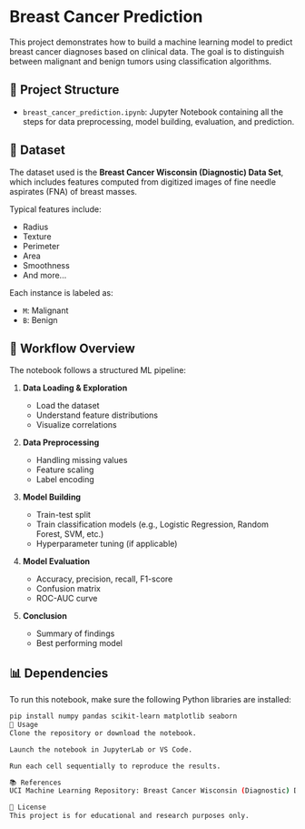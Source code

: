 # Breast Cancer Prediction

This project demonstrates how to build a machine learning model to predict breast cancer diagnoses based on clinical data. The goal is to distinguish between malignant and benign tumors using classification algorithms.

## 📁 Project Structure

- `breast_cancer_prediction.ipynb`: Jupyter Notebook containing all the steps for data preprocessing, model building, evaluation, and prediction.

## 🧪 Dataset

The dataset used is the **Breast Cancer Wisconsin (Diagnostic) Data Set**, which includes features computed from digitized images of fine needle aspirates (FNA) of breast masses.

Typical features include:
- Radius
- Texture
- Perimeter
- Area
- Smoothness
- And more...

Each instance is labeled as:
- `M`: Malignant
- `B`: Benign

## 🚀 Workflow Overview

The notebook follows a structured ML pipeline:

1. **Data Loading & Exploration**
   - Load the dataset
   - Understand feature distributions
   - Visualize correlations

2. **Data Preprocessing**
   - Handling missing values
   - Feature scaling
   - Label encoding

3. **Model Building**
   - Train-test split
   - Train classification models (e.g., Logistic Regression, Random Forest, SVM, etc.)
   - Hyperparameter tuning (if applicable)

4. **Model Evaluation**
   - Accuracy, precision, recall, F1-score
   - Confusion matrix
   - ROC-AUC curve

5. **Conclusion**
   - Summary of findings
   - Best performing model

## 📊 Dependencies

To run this notebook, make sure the following Python libraries are installed:

```bash
pip install numpy pandas scikit-learn matplotlib seaborn
📌 Usage
Clone the repository or download the notebook.

Launch the notebook in JupyterLab or VS Code.

Run each cell sequentially to reproduce the results.

📚 References
UCI Machine Learning Repository: Breast Cancer Wisconsin (Diagnostic) Data Set

🧠 License
This project is for educational and research purposes only.
 
